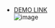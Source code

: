 - [DEMO LINK](https://okosohor.github.io/7eminar/)  
![image](https://github.com/okosohor/7eminar/assets/130560419/de0ac87b-82d8-4a15-84e2-74ebaf40c128)
